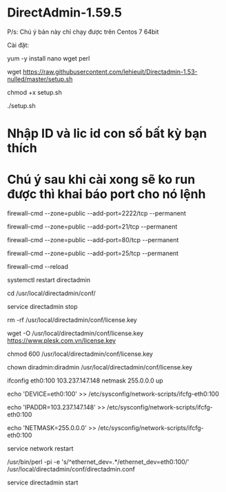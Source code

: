 # DirectAdmin-1.59.5
P/s: Chú ý bản này chỉ chạy được trên Centos 7 64bit

Cài đặt:

 yum -y install nano wget perl

 wget https://raw.githubusercontent.com/lehieuit/Directadmin-1.53-nulled/master/setup.sh

 chmod +x setup.sh

 ./setup.sh

# Nhập ID và lic id con số bất kỳ bạn thích

# Chú ý sau khi cài xong sẽ ko run được thì khai báo port cho nó lệnh

firewall-cmd --zone=public --add-port=2222/tcp --permanent

firewall-cmd --zone=public --add-port=21/tcp --permanent

firewall-cmd --zone=public --add-port=80/tcp --permanent

firewall-cmd --zone=public --add-port=25/tcp --permanent

firewall-cmd --reload

systemctl restart directadmin

cd /usr/local/directadmin/conf/

service directadmin stop

rm -rf /usr/local/directadmin/conf/license.key

wget -O /usr/local/directadmin/conf/license.key https://www.plesk.com.vn/license.key

chmod 600 /usr/local/directadmin/conf/license.key

chown diradmin:diradmin /usr/local/directadmin/conf/license.key

ifconfig eth0:100 103.237.147.148 netmask 255.0.0.0 up

echo 'DEVICE=eth0:100' >> /etc/sysconfig/network-scripts/ifcfg-eth0:100

echo 'IPADDR=103.237.147.148' >> /etc/sysconfig/network-scripts/ifcfg-eth0:100

echo 'NETMASK=255.0.0.0' >> /etc/sysconfig/network-scripts/ifcfg-eth0:100

service network restart

/usr/bin/perl -pi -e 's/^ethernet_dev=.*/ethernet_dev=eth0:100/' /usr/local/directadmin/conf/directadmin.conf

service directadmin start
